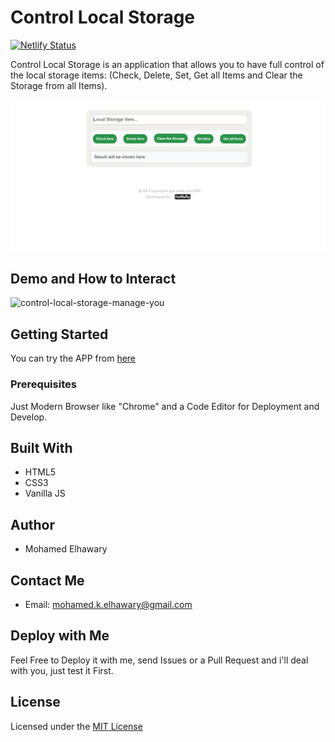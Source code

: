 # Control Local Storage

[![Netlify Status](https://api.netlify.com/api/v1/badges/ed8f24f2-67d5-444f-9607-454c2cd2c01f/deploy-status)](https://app.netlify.com/sites/controllocalstorage/deploys) 

Control Local Storage is an application that allows you to have full control of the local storage items: (Check, Delete, Set, Get all Items and Clear the Storage from all Items).
  
![Screenshot](preview.png)

## Demo and How to Interact

![control-local-storage-manage-you](https://user-images.githubusercontent.com/69651552/93906999-2079cc80-fcfd-11ea-99df-613640d012f0.gif)


## Getting Started

You can try the APP from [here](https://mohamed-elhawary.github.io/control-local-storage/)

### Prerequisites

Just Modern Browser like "Chrome" and a Code Editor for Deployment and Develop.

## Built With

* HTML5
* CSS3
* Vanilla JS 

## Author

* Mohamed Elhawary  

## Contact Me  

* Email: mohamed.k.elhawary@gmail.com

## Deploy with Me

Feel Free to Deploy it with me, send Issues or a Pull Request and i'll deal with you, just test it First.

## License

Licensed under the [MIT License](LICENSE)


